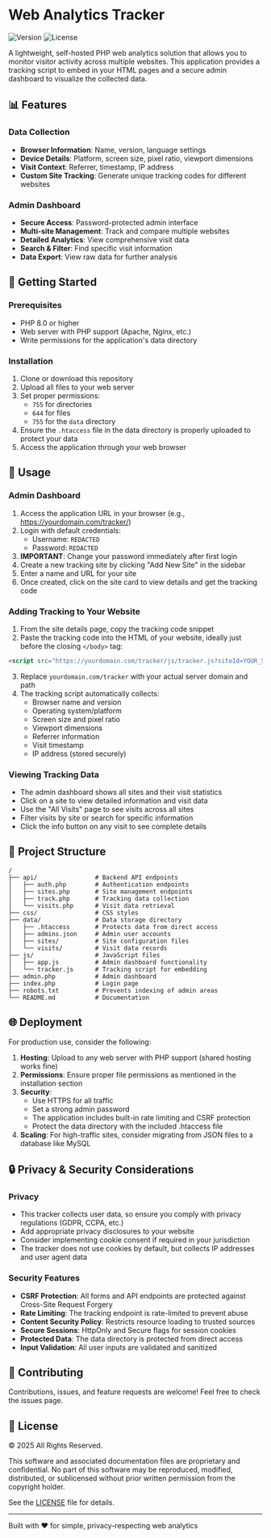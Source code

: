 # Web Analytics Tracker

![Version](https://img.shields.io/badge/version-1.1.0-blue)
![License](https://img.shields.io/badge/license-Proprietary-red)

A lightweight, self-hosted PHP web analytics solution that allows you to monitor visitor activity across multiple websites. This application provides a tracking script to embed in your HTML pages and a secure admin dashboard to visualize the collected data.

## 📊 Features

### Data Collection
- **Browser Information**: Name, version, language settings
- **Device Details**: Platform, screen size, pixel ratio, viewport dimensions
- **Visit Context**: Referrer, timestamp, IP address
- **Custom Site Tracking**: Generate unique tracking codes for different websites

### Admin Dashboard
- **Secure Access**: Password-protected admin interface
- **Multi-site Management**: Track and compare multiple websites
- **Detailed Analytics**: View comprehensive visit data
- **Search & Filter**: Find specific visit information
- **Data Export**: View raw data for further analysis

## 🚀 Getting Started

### Prerequisites
- PHP 8.0 or higher
- Web server with PHP support (Apache, Nginx, etc.)
- Write permissions for the application's data directory

### Installation

1. Clone or download this repository
2. Upload all files to your web server
3. Set proper permissions:
   - `755` for directories
   - `644` for files
   - `755` for the `data` directory
4. Ensure the `.htaccess` file in the data directory is properly uploaded to protect your data
5. Access the application through your web browser

## 📝 Usage

### Admin Dashboard

1. Access the application URL in your browser (e.g., https://yourdomain.com/tracker/)
2. Login with default credentials:
   - Username: `REDACTED`
   - Password: `REDACTED`
3. **IMPORTANT**: Change your password immediately after first login
4. Create a new tracking site by clicking "Add New Site" in the sidebar
5. Enter a name and URL for your site
6. Once created, click on the site card to view details and get the tracking code

### Adding Tracking to Your Website

1. From the site details page, copy the tracking code snippet
2. Paste the tracking code into the HTML of your website, ideally just before the closing `</body>` tag:

```html
<script src="https://yourdomain.com/tracker/js/tracker.js?siteId=YOUR_SITE_ID"></script>
```

3. Replace `yourdomain.com/tracker` with your actual server domain and path
4. The tracking script automatically collects:
   - Browser name and version
   - Operating system/platform
   - Screen size and pixel ratio
   - Viewport dimensions
   - Referrer information
   - Visit timestamp
   - IP address (stored securely)

### Viewing Tracking Data

- The admin dashboard shows all sites and their visit statistics
- Click on a site to view detailed information and visit data
- Use the "All Visits" page to see visits across all sites
- Filter visits by site or search for specific information
- Click the info button on any visit to see complete details

## 🔧 Project Structure

```
/
├── api/                # Backend API endpoints
│   ├── auth.php        # Authentication endpoints
│   ├── sites.php       # Site management endpoints
│   ├── track.php       # Tracking data collection
│   └── visits.php      # Visit data retrieval
├── css/                # CSS styles
├── data/               # Data storage directory
│   ├── .htaccess       # Protects data from direct access
│   ├── admins.json     # Admin user accounts
│   ├── sites/          # Site configuration files
│   └── visits/         # Visit data records
├── js/                 # JavaScript files
│   ├── app.js          # Admin dashboard functionality
│   └── tracker.js      # Tracking script for embedding
├── admin.php           # Admin dashboard
├── index.php           # Login page
├── robots.txt          # Prevents indexing of admin areas
└── README.md           # Documentation
```

## 🌐 Deployment

For production use, consider the following:

1. **Hosting**: Upload to any web server with PHP support (shared hosting works fine)
2. **Permissions**: Ensure proper file permissions as mentioned in the installation section
3. **Security**: 
   - Use HTTPS for all traffic
   - Set a strong admin password
   - The application includes built-in rate limiting and CSRF protection
   - Protect the data directory with the included .htaccess file
4. **Scaling**: For high-traffic sites, consider migrating from JSON files to a database like MySQL

## 🔒 Privacy & Security Considerations

### Privacy
- This tracker collects user data, so ensure you comply with privacy regulations (GDPR, CCPA, etc.)
- Add appropriate privacy disclosures to your website
- Consider implementing cookie consent if required in your jurisdiction
- The tracker does not use cookies by default, but collects IP addresses and user agent data

### Security Features
- **CSRF Protection**: All forms and API endpoints are protected against Cross-Site Request Forgery
- **Rate Limiting**: The tracking endpoint is rate-limited to prevent abuse
- **Content Security Policy**: Restricts resource loading to trusted sources
- **Secure Sessions**: HttpOnly and Secure flags for session cookies
- **Protected Data**: The data directory is protected from direct access
- **Input Validation**: All user inputs are validated and sanitized

## 🤝 Contributing

Contributions, issues, and feature requests are welcome! Feel free to check the issues page.

## 📄 License

© 2025 All Rights Reserved.

This software and associated documentation files are proprietary and confidential. No part of this software may be reproduced, modified, distributed, or sublicensed without prior written permission from the copyright holder.

See the [LICENSE](LICENSE) file for details.

---

Built with ❤️ for simple, privacy-respecting web analytics
